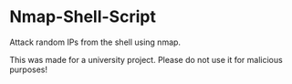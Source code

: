 # Nmap-Shell-Script
Attack random IPs from the shell using nmap.

This was made for a university project. Please do not use it for malicious purposes!
